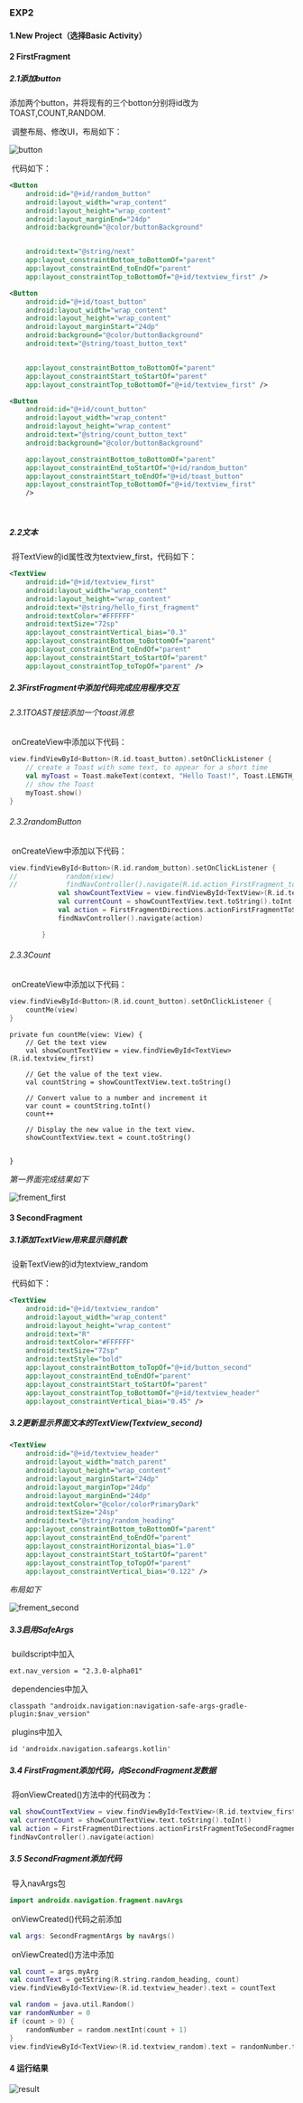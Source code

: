 ### EXP2

#### 1.New Project（选择Basic Activity）

#### 2 FirstFragment

##### 	2.1添加button

​		添加两个button，并将现有的三个botton分别将id改为TOAST,COUNT,RANDOM.

​		调整布局、修改UI，布局如下：

![button](https://github.com/ChenyangLiuu/Software-project-development-practice/blob/main/exp2/ScreenShots/button.png)

​		代码如下：

```xml
<Button
    android:id="@+id/random_button"
    android:layout_width="wrap_content"
    android:layout_height="wrap_content"
    android:layout_marginEnd="24dp"
    android:background="@color/buttonBackground"


    android:text="@string/next"
    app:layout_constraintBottom_toBottomOf="parent"
    app:layout_constraintEnd_toEndOf="parent"
    app:layout_constraintTop_toBottomOf="@+id/textview_first" />

<Button
    android:id="@+id/toast_button"
    android:layout_width="wrap_content"
    android:layout_height="wrap_content"
    android:layout_marginStart="24dp"
    android:background="@color/buttonBackground"
    android:text="@string/toast_button_text"


    app:layout_constraintBottom_toBottomOf="parent"
    app:layout_constraintStart_toStartOf="parent"
    app:layout_constraintTop_toBottomOf="@+id/textview_first" />

<Button
    android:id="@+id/count_button"
    android:layout_width="wrap_content"
    android:layout_height="wrap_content"
    android:text="@string/count_button_text"
    android:background="@color/buttonBackground"

    app:layout_constraintBottom_toBottomOf="parent"
    app:layout_constraintEnd_toStartOf="@+id/random_button"
    app:layout_constraintStart_toEndOf="@+id/toast_button"
    app:layout_constraintTop_toBottomOf="@+id/textview_first"
    />
```

​		

##### 	2.2文本

​		将TextView的id属性改为textview_first，代码如下：

```xml
<TextView
    android:id="@+id/textview_first"
    android:layout_width="wrap_content"
    android:layout_height="wrap_content"
    android:text="@string/hello_first_fragment"
    android:textColor="#FFFFFF"
    android:textSize="72sp"
    app:layout_constraintVertical_bias="0.3"
    app:layout_constraintBottom_toBottomOf="parent"
    app:layout_constraintEnd_toEndOf="parent"
    app:layout_constraintStart_toStartOf="parent"
    app:layout_constraintTop_toTopOf="parent" />
```



##### 	2.3FirstFragment中添加代码完成应用程序交互

###### 		2.3.1TOAST按钮添加一个toast消息

​			onCreateView中添加以下代码：

```kotlin
view.findViewById<Button>(R.id.toast_button).setOnClickListener {
    // create a Toast with some text, to appear for a short time
    val myToast = Toast.makeText(context, "Hello Toast!", Toast.LENGTH_LONG)
    // show the Toast
    myToast.show()
}
```

###### 		2.3.2randomButton

​			onCreateView中添加以下代码：

```kotlin
view.findViewById<Button>(R.id.random_button).setOnClickListener {
//            random(view)
//            findNavController().navigate(R.id.action_FirstFragment_to_SecondFragment)
            val showCountTextView = view.findViewById<TextView>(R.id.textview_first)
            val currentCount = showCountTextView.text.toString().toInt()
            val action = FirstFragmentDirections.actionFirstFragmentToSecondFragment(currentCount)
            findNavController().navigate(action)

        }
```

###### 		2.3.3Count

​			onCreateView中添加以下代码：

```kotlin
view.findViewById<Button>(R.id.count_button).setOnClickListener {
    countMe(view)
}
```

```
private fun countMe(view: View) {
    // Get the text view
    val showCountTextView = view.findViewById<TextView>(R.id.textview_first)

    // Get the value of the text view.
    val countString = showCountTextView.text.toString()

    // Convert value to a number and increment it
    var count = countString.toInt()
    count++

    // Display the new value in the text view.
    showCountTextView.text = count.toString()


}
```

*第一界面完成结果如下*

![frement_first](https://github.com/ChenyangLiuu/Software-project-development-practice/blob/main/exp2/ScreenShots/frement_first.png)

#### 3 SecondFragment

##### 	3.1添加TextView用来显示随机数

​		设新TextView的id为textview_random

​		代码如下：

```xml
<TextView
    android:id="@+id/textview_random"
    android:layout_width="wrap_content"
    android:layout_height="wrap_content"
    android:text="R"
    android:textColor="#FFFFFF"
    android:textSize="72sp"
    android:textStyle="bold"
    app:layout_constraintBottom_toTopOf="@+id/button_second"
    app:layout_constraintEnd_toEndOf="parent"
    app:layout_constraintStart_toStartOf="parent"
    app:layout_constraintTop_toBottomOf="@+id/textview_header"
    app:layout_constraintVertical_bias="0.45" />
```

##### 	3.2更新显示界面文本的TextView(Textview_second)

```xml
<TextView
    android:id="@+id/textview_header"
    android:layout_width="match_parent"
    android:layout_height="wrap_content"
    android:layout_marginStart="24dp"
    android:layout_marginTop="24dp"
    android:layout_marginEnd="24dp"
    android:textColor="@color/colorPrimaryDark"
    android:textSize="24sp"
    android:text="@string/random_heading"
    app:layout_constraintBottom_toBottomOf="parent"
    app:layout_constraintEnd_toEndOf="parent"
    app:layout_constraintHorizontal_bias="1.0"
    app:layout_constraintStart_toStartOf="parent"
    app:layout_constraintTop_toTopOf="parent"
    app:layout_constraintVertical_bias="0.122" />
```

*布局如下*

![frement_second](https://github.com/ChenyangLiuu/Software-project-development-practice/blob/main/exp2/ScreenShots/frement_second.png)

##### 	3.3启用SafeArgs

​		buildscript中加入

```
ext.nav_version = "2.3.0-alpha01"
```

​		dependencies中加入

```
classpath "androidx.navigation:navigation-safe-args-gradle-plugin:$nav_version"
```

​		plugins中加入

```
id 'androidx.navigation.safeargs.kotlin'
```

##### 	3.4 FirstFragment添加代码，向SecondFragment发数据

​		将onViewCreated()方法中的代码改为：

```kotlin
val showCountTextView = view.findViewById<TextView>(R.id.textview_first)
val currentCount = showCountTextView.text.toString().toInt()
val action = FirstFragmentDirections.actionFirstFragmentToSecondFragment(currentCount)
findNavController().navigate(action)
```

##### 	3.5 SecondFragment添加代码

​		导入navArgs包

```kotlin
import androidx.navigation.fragment.navArgs
```

​		onViewCreated()代码之前添加

```kotlin
val args: SecondFragmentArgs by navArgs()
```

​		onViewCreated()方法中添加

```kotlin
val count = args.myArg
val countText = getString(R.string.random_heading, count)
view.findViewById<TextView>(R.id.textview_header).text = countText
```

```kotlin
val random = java.util.Random()
var randomNumber = 0
if (count > 0) {
    randomNumber = random.nextInt(count + 1)
}
view.findViewById<TextView>(R.id.textview_random).text = randomNumber.toString()
```

#### 4 运行结果

![result](https://github.com/ChenyangLiuu/Software-project-development-practice/blob/main/exp2/ScreenShots/result.png)

